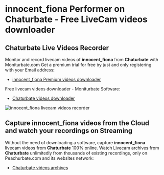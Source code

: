 # innocent_fiona Performer on Chaturbate - Free LiveCam videos downloader

## Chaturbate Live Videos Recorder

Monitor and record livecam videos of **innocent_fiona** from **Chaturbate** with Moniturbate.com
Get a premium trial for free by just and only registering with your Email address:
* [innocent_fiona Premium videos downloader](https://moniturbate.com/request-demo-licence-key.html)

Free livecam videos downloader - Moniturbate Software:
* [Chaturbate videos downloader](https://moniturbate.com/moniturbate-download-software.html)

![innocent_fiona livecam videos recorder](https://peachurnet.com/templates/moniturbate-software.png)


## Capture innocent_fiona videos from the Cloud and watch your recordings on Streaming

Without the need of downloading a software, capture **innocent_fiona** livecam videos from **Chaturbate** 100% online.
Watch Livecam archives from **Chaturbate** unlimitedly from thousands of existing recordings, only on Peachurbate.com and its websites network:
* [Chaturbate videos archives](https://peachurnet.com/)